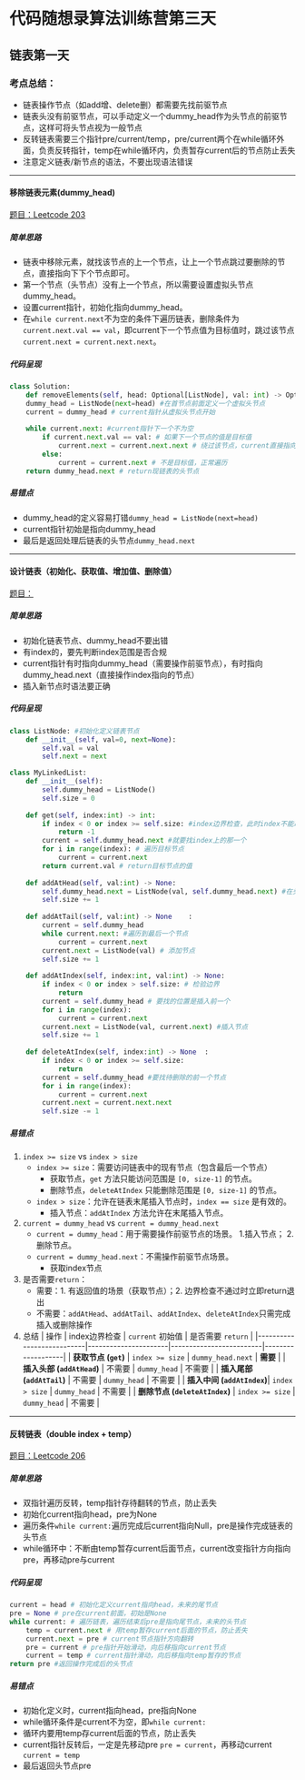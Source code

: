 # 代码随想录算法训练营第三天
## 链表第一天
### 考点总结：
- 链表操作节点（如add增、delete删）都需要先找前驱节点
- 链表头没有前驱节点，可以手动定义一个dummy_head作为头节点的前驱节点，这样可将头节点视为一般节点
- 反转链表需要三个指针pre/current/temp，pre/current两个在while循环外面，负责反转指针，temp在while循环内，负责暂存current后的节点防止丢失
- 注意定义链表/新节点的语法，不要出现语法错误

---

#### 移除链表元素(dummy_head)
[题目：Leetcode 203](https://leetcode.com/problems/remove-linked-list-elements)
##### 简单思路
- 链表中移除元素，就找该节点的上一个节点，让上一个节点跳过要删除的节点，直接指向下下个节点即可。
- 第一个节点（头节点）没有上一个节点，所以需要设置虚拟头节点dummy_head。
- 设置current指针，初始化指向dummy_head。
- 在`while current.next`不为空的条件下遍历链表，删除条件为`current.next.val == val`，即current下一个节点值为目标值时，跳过该节点`current.next = current.next.next`。
##### 代码呈现
```python
class Solution:
    def removeElements(self, head: Optional[ListNode], val: int) -> Optional[ListNode]:
	dummy_head = ListNode(next=head) #在首节点前面定义一个虚拟头节点
	current = dummy_head # current指针从虚拟头节点开始
	
	while current.next: #current指针下一个不为空
		if current.next.val == val: # 如果下一个节点的值是目标值
			current.next = current.next.next # 绕过该节点，current直接指向下下节点
		else:
			current = current.next # 不是目标值，正常遍历
	return dummy_head.next # return现链表的头节点
```
##### 易错点
- dummy_head的定义容易打错`dummy_head = ListNode(next=head)`
- current指针初始是指向dummy_head
- 最后是返回处理后链表的头节点`dummy_head.next`

---

#### 设计链表（初始化、获取值、增加值、删除值）
[题目：](https://leetcode.com/problems/design-linked-list)
##### 简单思路
- 初始化链表节点、dummy_head不要出错
- 有index的，要先判断index范围是否合规
- current指针有时指向dummy_head（需要操作前驱节点），有时指向dummy_head.next（直接操作index指向的节点）
- 插入新节点时语法要正确
##### 代码呈现
```python
class ListNode: #初始化定义链表节点
	def __init__(self, val=0, next=None):
		self.val = val
		self.next = next

class MyLinkedList:
	def __init__(self):
		self.dummy_head = ListNode()
		self.size = 0
	
	def get(self, index:int) -> int:
		if index < 0 or index >= self.size: #index边界检查，此时index不能取到size（超索引）
			return -1
		current = self.dummy_head.next #就要找index上的那一个
		for i in range(index): # 遍历目标节点
			current = current.next
		return current.val # return目标节点的值
		
	def addAtHead(self, val:int) -> None:
		self.dummy_head.next = ListNode(val, self.dummy_head.next) #在头部插入节点
		self.size += 1
	
	def addAtTail(self, val:int) -> None	:
		current = self.dummy_head
		while current.next: #遍历到最后一个节点
			current = current.next
		current.next = ListNode(val) # 添加节点
		self.size += 1
	
	def addAtIndex(self, index:int, val:int) -> None:
		if index < 0 or index > self.size: # 检验边界
			return
		current = self.dummy_head # 要找的位置是插入前一个
		for i in range(index): 
			current = current.next
		current.next = ListNode(val, current.next) #插入节点
		self.size += 1
		
	def deleteAtIndex(self, index:int) -> None	:
		if index < 0 or index >= self.size:
			return
		current = self.dummy_head #要找待删除的前一个节点
		for i in range(index):
			current = current.next
		current.next = current.next.next
		self.size -= 1
```
##### 易错点
1. `index >= size` vs `index > size`
	- `index >= size`：需要访问链表中的现有节点（包含最后一个节点）
		- 获取节点，`get` 方法只能访问范围是 `[0, size-1]` 的节点。
		- 删除节点，`deleteAtIndex` 只能删除范围是 `[0, size-1]` 的节点。
	- `index > size`：允许在链表末尾插入节点时，`index == size` 是有效的。
		- 插入节点：`addAtIndex` 方法允许在末尾插入节点。
2. `current = dummy_head` vs `current = dummy_head.next`
	- `current = dummy_head`：用于需要操作前驱节点的场景。
		1.插入节点；
		2.删除节点。
	- `current = dummy_head.next`：不需操作前驱节点场景。
		- 获取index节点
3. 是否需要`return`：
	- 需要：1. 有返回值的场景（获取节点）；2. 边界检查不通过时立即return退出
	- 不需要：`addAtHead`、`addAtTail`、`addAtIndex`、`deleteAtIndex`只需完成插入或删除操作
4. 总结
	| 操作                      | index边界检查             | `current` 初始值         | 是否需要 `return` |
	|---------------------------|----------------------|-------------------------|-------------------|
	| **获取节点 (`get`)**       | `index >= size`     | `dummy_head.next`      | **需要**          |
	| **插入头部 (`addAtHead`)** | 不需要              | `dummy_head`           | 不需要            |
	| **插入尾部 (`addAtTail`)** | 不需要              | `dummy_head`           | 不需要            |
	| **插入中间 (`addAtIndex`)**| `index > size`      | `dummy_head`           | 不需要            |
	| **删除节点 (`deleteAtIndex`)** | `index >= size`     | `dummy_head`           | 不需要            |

---

#### 反转链表（double index + temp）
[题目：Leetcode 206](https://leetcode.com/problems/reverse-linked-list)
##### 简单思路
- 双指针遍历反转，temp指针存待翻转的节点，防止丢失
- 初始化current指向head，pre为None
- 遍历条件`while current:`遍历完成后current指向Null，pre是操作完成链表的头节点
- while循环中：不断由temp暂存current后面节点，current改变指针方向指向pre，再移动pre与current
##### 代码呈现
```python
current = head # 初始化定义current指向head，未来的尾节点
pre = None # pre在current前面，初始是None
while current: # 遍历链表，遍历结束后pre是指向尾节点，未来的头节点
	temp = current.next # 用temp暂存current后面的节点，防止丢失
	current.next = pre # current节点指针方向翻转
	pre = current # pre指针开始滑动，向后移指向current节点
	current = temp # current指针滑动，向后移指向temp暂存的节点
return pre #返回操作完成后的头节点
```
##### 易错点
- 初始化定义时，current指向head，pre指向None
- while循环条件是current不为空，即`while current:`
- 循环内要用temp存current后面的节点，防止丢失
- current指针反转后，一定是先移动pre `pre = current`，再移动current `current = temp`
- 最后返回头节点pre
